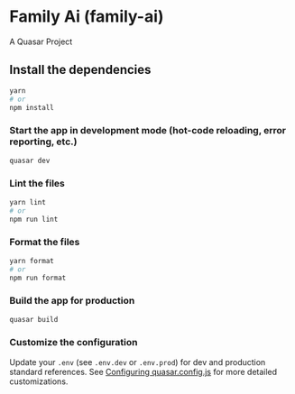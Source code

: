 # Family Ai (family-ai)

A Quasar Project

## Install the dependencies
```bash
yarn
# or
npm install
```

### Start the app in development mode (hot-code reloading, error reporting, etc.)
```bash
quasar dev
```


### Lint the files
```bash
yarn lint
# or
npm run lint
```


### Format the files
```bash
yarn format
# or
npm run format
```



### Build the app for production
```bash
quasar build
```

### Customize the configuration
Update your `.env` (see `.env.dev` or `.env.prod`) for dev and production standard references.
See [Configuring quasar.config.js](https://v2.quasar.dev/quasar-cli-vite/quasar-config-js) for more detailed customizations.
